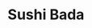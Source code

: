 ---
layout: place
title: Sushi Bada
permalink: /new-york/suffern/sushi-bada.html
stateAbbr: NY
stateName: New York
cityName: Suffern
seo:
  type: restaurant
  links: http://www.sushibada59.com/
place_id: ChIJCUTeuEjnwokRALVbgZklijs
photos:
  - name: >-
      places/ChIJCUTeuEjnwokRALVbgZklijs/photos/AeeoHcI7qa_Wo-VuSGYsGHFo8KNfaXM1RhgiSSSAjSPqyX0NwNqYdtyfMEHI0NooxrvaBO8vpokILFQWHRPpsIBlGSevvBBqtEfKJY4oiHr0-WPMTPIw4XAdWs9tu7RovLtwu6TExBPwbLWziJaD5qT_mwQ-SkNLRrNm1cHNd30qQkBX4tvjrUiXYVKhlX8xVk3WvQVd59_Gds1bun8bhYYxzzNiLYmM6Ilgzz5et7xnx2hpsFK_Oh0o6kwUVN5J2eld5K1wbJReKbPmWuFfY8bYK29SpRgzjzlHa1xyD65kAphP3g
    widthPx: 480
    heightPx: 360
    authorAttributions:
      - displayName: Sushi Bada
        uri: https://maps.google.com/maps/contrib/102025464385205496496
        photoUri: >-
          https://lh3.googleusercontent.com/a-/ALV-UjUIWnipQziaDWB6HUzxXOCNSxtg5mCdL1DygJ3tjtq5LTNQtJA=s100-p-k-no-mo
    flagContentUri: >-
      https://www.google.com/local/imagery/report/?cb_client=maps_api_places.places_api&image_key=!1e10!2sAF1QipNc4xEGujf_WQZ4opFxF3RHMZxGTs4W8KZ5M4QY&hl=en-US
    googleMapsUri: >-
      https://www.google.com/maps/place//data=!3m4!1e2!3m2!1sAF1QipNc4xEGujf_WQZ4opFxF3RHMZxGTs4W8KZ5M4QY!2e10!4m2!3m1!1s0x89c2e748b8de4409:0x3b8a2599815bb500
  - name: >-
      places/ChIJCUTeuEjnwokRALVbgZklijs/photos/AeeoHcIA9gbqUkWRWbYJpfUu-FEGmRvUCN68-KuEBOKzYq6QL6h42gpc-YN3eV12vQQapszDsVDYDfIAd5VDcx045msZ-qMXd7VKo_-jKney6d1EEWca8ibu34QeIMzD30CSv6Um7mHWKUg13A6fT9UTxFSACbByVKKcraYj84ViLJxzslZYyyZkXuN_X-7GDKGZa-ffoCen-WtE3px1QUxpvXqQDciz5S5_j7-NEA0rN8oXdwENU_rgotX3ikcQq4DIO_oHsWmpAPQsiG8qq5uWgrki8qJsTjo4X_X4GHAri3Cung
    widthPx: 2048
    heightPx: 1536
    authorAttributions:
      - displayName: Sushi Bada
        uri: https://maps.google.com/maps/contrib/102025464385205496496
        photoUri: >-
          https://lh3.googleusercontent.com/a-/ALV-UjUIWnipQziaDWB6HUzxXOCNSxtg5mCdL1DygJ3tjtq5LTNQtJA=s100-p-k-no-mo
    flagContentUri: >-
      https://www.google.com/local/imagery/report/?cb_client=maps_api_places.places_api&image_key=!1e10!2sAF1QipMdXKG-e-7Smr84bIMV814DToAsW-fvXpE-cZ0u&hl=en-US
    googleMapsUri: >-
      https://www.google.com/maps/place//data=!3m4!1e2!3m2!1sAF1QipMdXKG-e-7Smr84bIMV814DToAsW-fvXpE-cZ0u!2e10!4m2!3m1!1s0x89c2e748b8de4409:0x3b8a2599815bb500
  - name: >-
      places/ChIJCUTeuEjnwokRALVbgZklijs/photos/AeeoHcK-6293zJfvGU1tCz9Utpy93y8Cedk0A2l4Qv_6grydGBDZxEA937vhqFYadwsbl45FK1JdF9sgB1ozXIEfrLB7VZlzeuc07PRG8T8izhn7X703DG8Lb2FexV3EoJDmQ9rEbzBctHQSHCdxs3ZTN9k_B2B5FMawfMqtfPKy7FGFOpWBUdtT8mnmt3_iiTk16-Jr1eIi37Gc4Pf2tPM_OOGIGoa5nYJDMSeiMK--W5fihxsey08CvP-6unpIbed2j0s5L4pQFTuBlnJx_eq_chx9tePld9l_cjoy88o_SGDGfNDqVxXqJcEscb5n3Qu6MWcZOyO6Xdl_djfKXMx4PrQV3MjujjOV8bfOGLzBCwEuDBp6OLSwmPqmksdAgZ6TuQ4jHP4U1I5y2z8syttZh2-wZOVTxh0BjG4wR7rjxY4PUA
    widthPx: 2048
    heightPx: 1536
    authorAttributions:
      - displayName: Av L
        uri: https://maps.google.com/maps/contrib/107848635818700756111
        photoUri: >-
          https://lh3.googleusercontent.com/a/ACg8ocK2fHDlBdIy-IUZdY0j8EnOPzxBrAY3WIr-Q8NkzuzdIKymBC8=s100-p-k-no-mo
    flagContentUri: >-
      https://www.google.com/local/imagery/report/?cb_client=maps_api_places.places_api&image_key=!1e10!2sCIHM0ogKEICAgMCg3rG1Ug&hl=en-US
    googleMapsUri: >-
      https://www.google.com/maps/place//data=!3m4!1e2!3m2!1sCIHM0ogKEICAgMCg3rG1Ug!2e10!4m2!3m1!1s0x89c2e748b8de4409:0x3b8a2599815bb500
  - name: >-
      places/ChIJCUTeuEjnwokRALVbgZklijs/photos/AeeoHcLwlCIlN1QhYChtlMuLe7jeoLw-i6AwD3Dd67_fhRoGWfRfcg1U4dNCjEkgWIcR6yzgzW3SDTpMjno5MOI4IDA6ZS5bt-j7LokSuQ-h0mGOojvtVP2DyAfDDbeBZe21ui13suZetS7ey_x7idmysj4n78fkOzGRigc3Om12iqAw4_1lkBKMjvpIai44gRLv4g9ZTYgM9sQNkAq-kOcihEMbEwevVr8C6MzzmkspXmVIX44c4GADIKlytLVzLJH1oJC0PEP6EBvz4cVmaQC4e2f3NPC82HwGG3tSFvpB_8Czapym630qSCpotiNXJ5Q9vz3wPTD7bcmxI7eMZPKv39w90WpDzgmPixaWqFz-mWGZPdHkQJ1VhIEx8zFLd4Un_GPbfqPudfqlLT4p2tyusc1a3Tth8bwdldLsIdG0hrUmRH46
    widthPx: 2785
    heightPx: 3020
    authorAttributions:
      - displayName: Cyber Pro
        uri: https://maps.google.com/maps/contrib/113597479936866114755
        photoUri: >-
          https://lh3.googleusercontent.com/a-/ALV-UjWUtNVVy-eTbJ1ZNSq8ysOytAlP_Fepmzkd0iNlQyTmv4Ijb2A=s100-p-k-no-mo
    flagContentUri: >-
      https://www.google.com/local/imagery/report/?cb_client=maps_api_places.places_api&image_key=!1e10!2sCIHM0ogKEICAgIDD04L_kgE&hl=en-US
    googleMapsUri: >-
      https://www.google.com/maps/place//data=!3m4!1e2!3m2!1sCIHM0ogKEICAgIDD04L_kgE!2e10!4m2!3m1!1s0x89c2e748b8de4409:0x3b8a2599815bb500
  - name: >-
      places/ChIJCUTeuEjnwokRALVbgZklijs/photos/AeeoHcKdqK6DtIE6MrwFFCQ-KY1KfR3y81CCWtRUaPQHEEfMImjxPd3hnSt6UB9C--Msq5hQ7aKQJ4Cm0aFqwcMs3Pnry8wGMega4sA1oR4SCDXIO7BIz3cvXjsEimxAl3h7NwAZdet7R86lEH4VUUH2MglrfXTjVwcvr7XB5ZHfVVQu9itPypPkplEGdndaCiyQRw0FRCS2wwLVZMWK30QTBxcECwThHnS-j1U7tFsVMyMB1Fo0Z2T9QjMNnGpaml3dYDumBdz5w2G9PTlEq5wUmurCHKxULBrJdL44rcmTP2KyTlFpXTT3-K-kCInGbM2P2t9LFS4w3J_XJKa49dttIlBNwMHELQzMjGWeOsPGbRtafyrz6rzm41Iqf7fKKk3hPhjGufKY7gvjgIkQCOLvfnUfTboH5yGFaRWkvXeEjNJKWw
    widthPx: 3024
    heightPx: 4032
    authorAttributions:
      - displayName: J M
        uri: https://maps.google.com/maps/contrib/103491998310122379180
        photoUri: >-
          https://lh3.googleusercontent.com/a/ACg8ocJvPENFYksNCMfzsaOJ90LMGXi6a0JLZrUWJdJSiEqoxKH9Gw=s100-p-k-no-mo
    flagContentUri: >-
      https://www.google.com/local/imagery/report/?cb_client=maps_api_places.places_api&image_key=!1e10!2sCIHM0ogKEICAgICz4M_0Pg&hl=en-US
    googleMapsUri: >-
      https://www.google.com/maps/place//data=!3m4!1e2!3m2!1sCIHM0ogKEICAgICz4M_0Pg!2e10!4m2!3m1!1s0x89c2e748b8de4409:0x3b8a2599815bb500
  - name: >-
      places/ChIJCUTeuEjnwokRALVbgZklijs/photos/AeeoHcL0ASid0z-PoqncR6N7uKRfyM79MPJJz3cEQEENfiswbcGMBs662Ur3dX3Gt2uJJt5we2IAHRNJx5ITAJQdgKMTATiNsn-d_SRMQM27lb419lWIqMoksPXOFGefJAp1OUhwuDVEQDZjsrxHtBY10gMPdpAgTm5MYbJp0ZCJmcfn0MPSSOoc_5qSpTaf5dlb9RZp4BPyWaa0FljF82wrVpwyf4v467fCkQFc0t1RER_gXY7MhVjKkA2ZvJCLETRUf9HKKrEm1Du3Mrpx2cQNhMgHg-UOIobflbwIsRmxvfHYcg
    widthPx: 1440
    heightPx: 1080
    authorAttributions:
      - displayName: Sushi Bada
        uri: https://maps.google.com/maps/contrib/102025464385205496496
        photoUri: >-
          https://lh3.googleusercontent.com/a-/ALV-UjUIWnipQziaDWB6HUzxXOCNSxtg5mCdL1DygJ3tjtq5LTNQtJA=s100-p-k-no-mo
    flagContentUri: >-
      https://www.google.com/local/imagery/report/?cb_client=maps_api_places.places_api&image_key=!1e10!2sAF1QipPaxe8kNYC90R9l74rBmnUIaEMWjUUBcOYjogIY&hl=en-US
    googleMapsUri: >-
      https://www.google.com/maps/place//data=!3m4!1e2!3m2!1sAF1QipPaxe8kNYC90R9l74rBmnUIaEMWjUUBcOYjogIY!2e10!4m2!3m1!1s0x89c2e748b8de4409:0x3b8a2599815bb500
  - name: >-
      places/ChIJCUTeuEjnwokRALVbgZklijs/photos/AeeoHcL2bfEUMw_PFpq7MaXbMLjLtpgqtuNB9UGcV8pIeU4JtDL6xZyCzXrIf7kcs50oXodxbF3j9Gnq07yUIduDAN3WPG2uq2uMdp8EjMoZJJuVEz08w0ykhoiY7rG_5E0veWKKyH-3lZpKdgjVTWdacOPiRzse7Awe3hUtDluYx8XLFTB50-uLjUGEymFh89WyY9bYod24Ue3K8CGvVLGz4aIvDZgrYoYW85v-P_CaE1VHQ2-mlqRQPvyyzPsNy_MdNxZzDroTyJM8SuLT1NsmsnBpcPAhGswM6PiZuWqR2UXEWosX9QtBdHLBcrFPApfztbYBAIKqTSJ_ZcQ1aPortZLolfT5_NE05GEWfeVMRwTe86uyZN_BcCD9n9cxwghHTLqvTV3DIWbla3yQC5W7LT5gj-IhNn-kVZHy3mNxSoC2rw
    widthPx: 3024
    heightPx: 4032
    authorAttributions:
      - displayName: Jenny Bach
        uri: https://maps.google.com/maps/contrib/118097934326177533721
        photoUri: >-
          https://lh3.googleusercontent.com/a-/ALV-UjUNxPp3ZIX8D1ujW8BZ_U6m-s2KU6ULC9LqHYute_mGSrbp9fw-6A=s100-p-k-no-mo
    flagContentUri: >-
      https://www.google.com/local/imagery/report/?cb_client=maps_api_places.places_api&image_key=!1e10!2sCIHM0ogKEICAgMCwh768aA&hl=en-US
    googleMapsUri: >-
      https://www.google.com/maps/place//data=!3m4!1e2!3m2!1sCIHM0ogKEICAgMCwh768aA!2e10!4m2!3m1!1s0x89c2e748b8de4409:0x3b8a2599815bb500
  - name: >-
      places/ChIJCUTeuEjnwokRALVbgZklijs/photos/AeeoHcLHOxCZPZ4jwgmVdOq3Mb-8uiL8gpkD2_KzqzGTJf8A4LN7Qb1g2ehq3DPZOzDJHHrrajNBvrmjth6jGO4e60ROtLpn-JllZc7zJccme9Lf4JC6PIxQl9kxmQ19d2YJYa14-kLiDtgOl7iprC7Okdn2VLQJLwng_iwirLrSBqpYnKCch9YYqO4mOBDjLMUKSIzmEH60yJ1RLV0Ry-xCQ6Fgzqq0-2tsEH3OlTxpJ4GMlPRL26xVe8fYbOCCW8ZBUkXOK1XqKJw9iPGTZeodNaeNpRAuvgscB6N3cfjSqCe7unbFByXdkW_psPyIZ2C-3LsTRvF4cM_HlvluxLoGQI41tih-YeTMT83IQOTARangEk1HnXCqe-pt6gKSWyU4SJ1odrRC9Igt3uFnZermtBjM7tyk_0dzmnVLBNG3OSo
    widthPx: 4032
    heightPx: 3024
    authorAttributions:
      - displayName: Maha A
        uri: https://maps.google.com/maps/contrib/103727129570858630374
        photoUri: >-
          https://lh3.googleusercontent.com/a/ACg8ocK5ozPJpQKVNlucMkCxqMR9C01jrG7iXfnrYLifLFKRfc2n1A=s100-p-k-no-mo
    flagContentUri: >-
      https://www.google.com/local/imagery/report/?cb_client=maps_api_places.places_api&image_key=!1e10!2sCIHM0ogKEICAgICL0-bsag&hl=en-US
    googleMapsUri: >-
      https://www.google.com/maps/place//data=!3m4!1e2!3m2!1sCIHM0ogKEICAgICL0-bsag!2e10!4m2!3m1!1s0x89c2e748b8de4409:0x3b8a2599815bb500
  - name: >-
      places/ChIJCUTeuEjnwokRALVbgZklijs/photos/AeeoHcJV3Rjcnad6OeV1F9q-gvND2kVOwbzAHSL0DdTGtsK7tySoi1EA4LScT6mpHEFD3jVqCBykBMXoYpzQ7QCCaJv6FPnzRSbmEpiROawDjXunH7NCjvaKeTAbnJqYLMUBqBn87EfFsNZLeYsl5tnzg1jitONNbHbr1TNeRDqlvff1R125L9e_9TlriOAkv74nVzoGakW4IJ8SmyfTGf0-AYLQXmx4jK2uCCE_sWiXutnw9JaxsB1hW_Zyb_VIXpwk5ZwXQZrWpwrafpbsDB_1dRix8PJmtyI6j_7L84LbPfOvt8u_nC_7dmeP69guzJDLlef5E-OObKgCWqcRZJ-SQH0RcQKrOVvaNtqJBw6v-XcZAPpa_mum8sEvkwieTjQdSq5VsXUP2vp8cxPEEzYPrQb50Lxe96ynwItQw-0g1ROZusY
    widthPx: 4032
    heightPx: 2268
    authorAttributions:
      - displayName: Andrea Oakes
        uri: https://maps.google.com/maps/contrib/113813749941602425566
        photoUri: >-
          https://lh3.googleusercontent.com/a-/ALV-UjVzmdF26elJQbmJHljxj8o-wKOQv38L01pQQezZaNK3UDFdJvILCA=s100-p-k-no-mo
    flagContentUri: >-
      https://www.google.com/local/imagery/report/?cb_client=maps_api_places.places_api&image_key=!1e10!2sCIHM0ogKEICAgICc6OGXygE&hl=en-US
    googleMapsUri: >-
      https://www.google.com/maps/place//data=!3m4!1e2!3m2!1sCIHM0ogKEICAgICc6OGXygE!2e10!4m2!3m1!1s0x89c2e748b8de4409:0x3b8a2599815bb500
  - name: >-
      places/ChIJCUTeuEjnwokRALVbgZklijs/photos/AeeoHcKy43f8B54cray67AilZBT3kQ8sbTWU6kIjKF3rp9Q1HEU2uS-Waw_18bdlBekZkhnprlMQEPDxljr8_dCcaqvx3lziv2NqOAcC9NHJS1TSI_QrLtMKBC8Xl2qCkWiqlAKRWFgWRiQEpTA84Xrfg1lRoaUcu4llfNFuRWw-pVczwzYm-We4SIrzYibSAV3S1zMuxYE86wUDbYf7sXKvQrvtvRJPmWFeqtIsrKF3LCT6xeBG0QGsj6L4l1j8Ljm2XQU2i85gA-mtaW6dXTJSo6qlJB5mi5gxbS3xORvBAxXy70i2aor_YEmnmpSs36yCI_3Cixv8TmrSt26Iiy4bBb6n1VP1ozyzE1Ub5y3bz6SIR4Na2EhUAnEkF_8UGO0YPehte-5XhY0G7fXWh_nFDOfCSwcACXrsa2l0CwqLrRikfQ
    widthPx: 3024
    heightPx: 4032
    authorAttributions:
      - displayName: Suffern Foodie
        uri: https://maps.google.com/maps/contrib/103147094666144896031
        photoUri: >-
          https://lh3.googleusercontent.com/a/ACg8ocLgCBWzTQqwirfhARhfbiXJd6g3xwtKAtCzlxzBJH50lcYm3w=s100-p-k-no-mo
    flagContentUri: >-
      https://www.google.com/local/imagery/report/?cb_client=maps_api_places.places_api&image_key=!1e10!2sCIHM0ogKEICAgIDhrvDIUg&hl=en-US
    googleMapsUri: >-
      https://www.google.com/maps/place//data=!3m4!1e2!3m2!1sCIHM0ogKEICAgIDhrvDIUg!2e10!4m2!3m1!1s0x89c2e748b8de4409:0x3b8a2599815bb500
address: 74 Lafayette Ave, Suffern, NY 10901, USA
street: 74 Lafayette Ave
city: Suffern
state: NY
zip: '10901'
country: USA
neighborhood: null
latitude: '41.115550'
longitude: '-74.151408'
accessibility_options:
  wheelchairAccessibleParking: true
  wheelchairAccessibleEntrance: true
  wheelchairAccessibleRestroom: true
  wheelchairAccessibleSeating: true
business_status: OPERATIONAL
name: Sushi Bada
google_maps_links:
  directionsUri: >-
    https://www.google.com/maps/dir//''/data=!4m7!4m6!1m1!4e2!1m2!1m1!1s0x89c2e748b8de4409:0x3b8a2599815bb500!3e0
  placeUri: https://maps.google.com/?cid=4290282936254313728
  writeAReviewUri: >-
    https://www.google.com/maps/place//data=!4m3!3m2!1s0x89c2e748b8de4409:0x3b8a2599815bb500!12e1
  reviewsUri: >-
    https://www.google.com/maps/place//data=!4m4!3m3!1s0x89c2e748b8de4409:0x3b8a2599815bb500!9m1!1b1
  photosUri: >-
    https://www.google.com/maps/place//data=!4m3!3m2!1s0x89c2e748b8de4409:0x3b8a2599815bb500!10e5
primary_type: Sushi Restaurant
opening_hours:
  regular: null
  current: null
secondary_opening_hours:
  regular:
    weekdayDescriptions: null
    type: null
  current:
    weekdayDescriptions: null
    type: null
phone: (845) 533-4178
price_level: PRICE_LEVEL_MODERATE
price_range: $30 &ndash; $50
rating: '4.5'
rating_count: 0
website: http://www.sushibada59.com/
description: >-
  Discover Sushi Bada in Suffern, New York$$$Sushi Bada in Suffern, New York,
  offers a welcoming spot for enjoying fresh Japanese-inspired dishes in a
  lively and comfortable setting. This sushi restaurant features an array of
  creative rolls, classic fare, and a full bar with options like beer, wine, and
  sake to complement your meal. Visitors can savor the variety of flavors, from
  inventive appetizers to satisfying lunch plates and boxes, all served in a
  cozy, low-lit atmosphere that enhances the dining experience. Accessibility is
  a highlight, with options like wheelchair-friendly entrances and parking,
  making it easy for everyone to enjoy top-notch sushi options nearby. Whether
  you're seeking a casual night out or a taste of authentic Japanese cuisine,
  this spot delivers on quality and ambiance for sushi enthusiasts in the area.
generative_summary: >-
  Discover Sushi Bada in Suffern, New York$$$Sushi Bada in Suffern, New York,
  offers a welcoming spot for enjoying fresh Japanese-inspired dishes in a
  lively and comfortable setting. This sushi restaurant features an array of
  creative rolls, classic fare, and a full bar with options like beer, wine, and
  sake to complement your meal. Visitors can savor the variety of flavors, from
  inventive appetizers to satisfying lunch plates and boxes, all served in a
  cozy, low-lit atmosphere that enhances the dining experience. Accessibility is
  a highlight, with options like wheelchair-friendly entrances and parking,
  making it easy for everyone to enjoy top-notch sushi options nearby. Whether
  you're seeking a casual night out or a taste of authentic Japanese cuisine,
  this spot delivers on quality and ambiance for sushi enthusiasts in the area.
generative_disclosure: Summarized by AI using the Grok-3-Mini model.
reviews:
  - name: >-
      places/ChIJCUTeuEjnwokRALVbgZklijs/reviews/ChdDSUhNMG9nS0VJQ0FnTUN3aDc2OHlBRRAB
    relativePublishTimeDescription: 3 weeks ago
    rating: 4
    text:
      text: >-
        Tasty omakase (deluxe and reg are both delish but the wagyu in the
        deluxe is choice imo!), apps (👌Hamachi Truffle: yellowtail, crispy
        onion, scallion, sesame seeds with white truffle soy sauce and avocado
        fries) cocktails, hot sake. Been here a few times and service is usually
        better; service was just ok tbh recently. Had to ask for water a few
        times but otherwise would go back because the food is so good.
      languageCode: en
    originalText:
      text: >-
        Tasty omakase (deluxe and reg are both delish but the wagyu in the
        deluxe is choice imo!), apps (👌Hamachi Truffle: yellowtail, crispy
        onion, scallion, sesame seeds with white truffle soy sauce and avocado
        fries) cocktails, hot sake. Been here a few times and service is usually
        better; service was just ok tbh recently. Had to ask for water a few
        times but otherwise would go back because the food is so good.
      languageCode: en
    authorAttribution:
      displayName: Jenny Bach
      uri: https://www.google.com/maps/contrib/118097934326177533721/reviews
      photoUri: >-
        https://lh3.googleusercontent.com/a-/ALV-UjVWLoTaZ9Wegwe-5p9v5optCh_gI1-r68aJbwSqDClgfXDkCIqogg=s128-c0x00000000-cc-rp-mo-ba3
    publishTime: '2025-03-21T14:41:29.634832Z'
    flagContentUri: >-
      https://www.google.com/local/review/rap/report?postId=ChdDSUhNMG9nS0VJQ0FnTUN3aDc2OHlBRRAB&d=17924085&t=1
    googleMapsUri: >-
      https://www.google.com/maps/reviews/data=!4m6!14m5!1m4!2m3!1sChdDSUhNMG9nS0VJQ0FnTUN3aDc2OHlBRRAB!2m1!1s0x89c2e748b8de4409:0x3b8a2599815bb500
  - name: >-
      places/ChIJCUTeuEjnwokRALVbgZklijs/reviews/ChdDSUhNMG9nS0VJQ0FnTUNnM3JHMTRnRRAB
    relativePublishTimeDescription: a month ago
    rating: 4
    text:
      text: >-
        Nice place. I went on Valentines Day and had a reservation. The place
        was crowded, but our server was nice. The sushi was expensive. The
        brussel sprouts were good, and they had great sauce. The calafornia was
        ok and so as the other rolls. The music was nice and the seats were
        comfortable. They had cute decorations on the ceiling.
      languageCode: en
    originalText:
      text: >-
        Nice place. I went on Valentines Day and had a reservation. The place
        was crowded, but our server was nice. The sushi was expensive. The
        brussel sprouts were good, and they had great sauce. The calafornia was
        ok and so as the other rolls. The music was nice and the seats were
        comfortable. They had cute decorations on the ceiling.
      languageCode: en
    authorAttribution:
      displayName: Av L
      uri: https://www.google.com/maps/contrib/107848635818700756111/reviews
      photoUri: >-
        https://lh3.googleusercontent.com/a/ACg8ocK2fHDlBdIy-IUZdY0j8EnOPzxBrAY3WIr-Q8NkzuzdIKymBC8=s128-c0x00000000-cc-rp-mo-ba4
    publishTime: '2025-02-17T16:47:26.776082Z'
    flagContentUri: >-
      https://www.google.com/local/review/rap/report?postId=ChdDSUhNMG9nS0VJQ0FnTUNnM3JHMTRnRRAB&d=17924085&t=1
    googleMapsUri: >-
      https://www.google.com/maps/reviews/data=!4m6!14m5!1m4!2m3!1sChdDSUhNMG9nS0VJQ0FnTUNnM3JHMTRnRRAB!2m1!1s0x89c2e748b8de4409:0x3b8a2599815bb500
  - name: >-
      places/ChIJCUTeuEjnwokRALVbgZklijs/reviews/ChdDSUhNMG9nS0VJQ0FnTUNRazUycmh3RRAB
    relativePublishTimeDescription: a month ago
    rating: 5
    text:
      text: >-
        First time, trusted previous reviews, was not disappointed, service was
        spectacular, prompt and professional, place was very clean, very
        boutique, great music ….one of my new favorites, we will be back, thank
        you for a great experience.
      languageCode: en
    originalText:
      text: >-
        First time, trusted previous reviews, was not disappointed, service was
        spectacular, prompt and professional, place was very clean, very
        boutique, great music ….one of my new favorites, we will be back, thank
        you for a great experience.
      languageCode: en
    authorAttribution:
      displayName: JOSH G
      uri: https://www.google.com/maps/contrib/105896070403856876491/reviews
      photoUri: >-
        https://lh3.googleusercontent.com/a/ACg8ocIMCX79IvkS9zqR3-0nE-SCOjf_NvA-8lR_dd4H8yWIscDl4g=s128-c0x00000000-cc-rp-mo-ba4
    publishTime: '2025-03-06T23:34:09.592504Z'
    flagContentUri: >-
      https://www.google.com/local/review/rap/report?postId=ChdDSUhNMG9nS0VJQ0FnTUNRazUycmh3RRAB&d=17924085&t=1
    googleMapsUri: >-
      https://www.google.com/maps/reviews/data=!4m6!14m5!1m4!2m3!1sChdDSUhNMG9nS0VJQ0FnTUNRazUycmh3RRAB!2m1!1s0x89c2e748b8de4409:0x3b8a2599815bb500
  - name: >-
      places/ChIJCUTeuEjnwokRALVbgZklijs/reviews/ChdDSUhNMG9nS0VJQ0FnTUR3ei1IdzZ3RRAB
    relativePublishTimeDescription: 2 weeks ago
    rating: 5
    text:
      text: >-
        we walked in. We’re put on a wait, which was fine even though the host
        asked me if we wanted to put our names on the wait.. after saying we
        would wait however we were not acknowledged at the bar for more than 15
        minutes. We had to stand up and ask for a glass of wine while waiting
        for our table, then we were sat with McKenzie, who changed the whole
        experience. He was super attentive, quick and order accuracy was on
        point great job, McKenzie!!!
      languageCode: en
    originalText:
      text: >-
        we walked in. We’re put on a wait, which was fine even though the host
        asked me if we wanted to put our names on the wait.. after saying we
        would wait however we were not acknowledged at the bar for more than 15
        minutes. We had to stand up and ask for a glass of wine while waiting
        for our table, then we were sat with McKenzie, who changed the whole
        experience. He was super attentive, quick and order accuracy was on
        point great job, McKenzie!!!
      languageCode: en
    authorAttribution:
      displayName: Nicholette F
      uri: https://www.google.com/maps/contrib/106628280474805325991/reviews
      photoUri: >-
        https://lh3.googleusercontent.com/a/ACg8ocLldJZe1sR9b22verNdBBgPkr42fztLdGjacw_tg7sDBZDODaE=s128-c0x00000000-cc-rp-mo
    publishTime: '2025-03-29T02:38:30.915106Z'
    flagContentUri: >-
      https://www.google.com/local/review/rap/report?postId=ChdDSUhNMG9nS0VJQ0FnTUR3ei1IdzZ3RRAB&d=17924085&t=1
    googleMapsUri: >-
      https://www.google.com/maps/reviews/data=!4m6!14m5!1m4!2m3!1sChdDSUhNMG9nS0VJQ0FnTUR3ei1IdzZ3RRAB!2m1!1s0x89c2e748b8de4409:0x3b8a2599815bb500
  - name: >-
      places/ChIJCUTeuEjnwokRALVbgZklijs/reviews/ChZDSUhNMG9nS0VJQ0FnSURyczZfa0VBEAE
    relativePublishTimeDescription: 8 months ago
    rating: 5
    text:
      text: >-
        Went in for dinner and it was perfect.

        All the ingredients are super fresh

        For starters ordered

        -Adamame

        -Fried Avocado - the tempura was very light

        -Avocado bomb with spicy salmon filling - beautiful dish, tasty,but I
        would recommend a bit less sweet chili sauce on it


        Mains

        Chefs choice (and the chef made great choices!) :

        -starter:Ceviche with yellow tail,salmon, cucumber,mango in yuzo
        -fresh,light ,great starter

        -second: Sashimi assortment,this was perfect! Very nice combination and
        super fresh,the salmon belly literally melts in your mouth

        -maon: Nigiri assortment - had a nice wasabi kick and again super fresh
        fish ,well made rice


        In addition:

        -Alaskan roll

        -Apple,mango,tuna and cream cheese roll with a lovely hot sauce on top
        (forgot the name of the roll)- had a nice kick to it and the flavor
        combo was surprisingly good

        -sweet potato roll- nice light tempura

        -vegi roll -very fresh


        For dessert we ordered the vanilla ice cream and chocolate mousse cake -
        delicious!


        The service was super quick and nice.

        Plenty of street parking in the area


        Definitely recommend -we all came out very full and very pleased 😄
      languageCode: en
    originalText:
      text: >-
        Went in for dinner and it was perfect.

        All the ingredients are super fresh

        For starters ordered

        -Adamame

        -Fried Avocado - the tempura was very light

        -Avocado bomb with spicy salmon filling - beautiful dish, tasty,but I
        would recommend a bit less sweet chili sauce on it


        Mains

        Chefs choice (and the chef made great choices!) :

        -starter:Ceviche with yellow tail,salmon, cucumber,mango in yuzo
        -fresh,light ,great starter

        -second: Sashimi assortment,this was perfect! Very nice combination and
        super fresh,the salmon belly literally melts in your mouth

        -maon: Nigiri assortment - had a nice wasabi kick and again super fresh
        fish ,well made rice


        In addition:

        -Alaskan roll

        -Apple,mango,tuna and cream cheese roll with a lovely hot sauce on top
        (forgot the name of the roll)- had a nice kick to it and the flavor
        combo was surprisingly good

        -sweet potato roll- nice light tempura

        -vegi roll -very fresh


        For dessert we ordered the vanilla ice cream and chocolate mousse cake -
        delicious!


        The service was super quick and nice.

        Plenty of street parking in the area


        Definitely recommend -we all came out very full and very pleased 😄
      languageCode: en
    authorAttribution:
      displayName: Ola Nesgovorov
      uri: https://www.google.com/maps/contrib/102030286919418669871/reviews
      photoUri: >-
        https://lh3.googleusercontent.com/a-/ALV-UjXxnNT1VYD2Zh9fwZu0FGpzZ7zYVPBninwm2vL-U1VkomMDVmzDQg=s128-c0x00000000-cc-rp-mo-ba6
    publishTime: '2024-07-20T03:26:19.345464Z'
    flagContentUri: >-
      https://www.google.com/local/review/rap/report?postId=ChZDSUhNMG9nS0VJQ0FnSURyczZfa0VBEAE&d=17924085&t=1
    googleMapsUri: >-
      https://www.google.com/maps/reviews/data=!4m6!14m5!1m4!2m3!1sChZDSUhNMG9nS0VJQ0FnSURyczZfa0VBEAE!2m1!1s0x89c2e748b8de4409:0x3b8a2599815bb500
review_summary: >-
  What Customers Are Saying$$$Folks rave about the delicious sushi rolls and
  fresh ingredients at this popular spot, with many highlighting flavorful
  options like omakase and creative apps that keep things exciting. While
  service is generally attentive and professional, a few mentions note
  occasional waits or minor hiccups that don't overshadow the overall vibe.
  Diners appreciate the cozy atmosphere, great music, and comfortable seating
  that make it a go-to for groups or a relaxed meal. Overall, the consensus
  leans positive, with praise for the quick service and tasty combinations that
  leave you feeling satisfied and eager to return. If you're hunting for the
  best sushi near you, this place delivers a solid experience that's worth
  checking out for its blend of quality food and welcoming energy.
review_disclosure: Summarized by AI using the Grok-3-Mini model.
parking_options:
  freeParkingLot: true
  freeStreetParking: true
payment_options:
  acceptsCreditCards: true
  acceptsDebitCards: true
  acceptsCashOnly: false
  acceptsNfc: true
allow_dogs: null
curbside_pickup: null
delivery: true
dine_in: true
good_for_children: null
good_for_groups: true
good_for_sports: false
live_music: false
menu_for_children: false
outdoor_seating: null
reservable: true
restroom: true
serves_beer: true
serves_breakfast: false
serves_brunch: false
serves_cocktails: true
serves_coffee: null
serves_dinner: true
serves_dessert: true
serves_lunch: true
serves_vegetarian_food: true
serves_wine: true
takeout: true
update_category: pro
places_description: >-
  Chic sushi spot with lunch plates & boxes plus beer, wine & sake served in a
  lively, low-lit space.

---